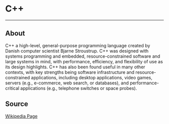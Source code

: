 # C++

___

## About

C++ a high-level, general-purpose programming language created by Danish computer scientist Bjarne Stroustrup. C++ was designed with systems programming and embedded, resource-constrained software and large systems in mind, with performance, efficiency, and flexibility of use as its design highlights. C++ has also been found useful in many other contexts, with key strengths being software infrastructure and resource-constrained applications, including desktop applications, video games, servers (e.g., e-commerce, web search, or databases), and performance-critical applications (e.g., telephone switches or space probes).

## Source

[Wikipedia Page](https://en.wikipedia.org/wiki/C%2B%2B)
